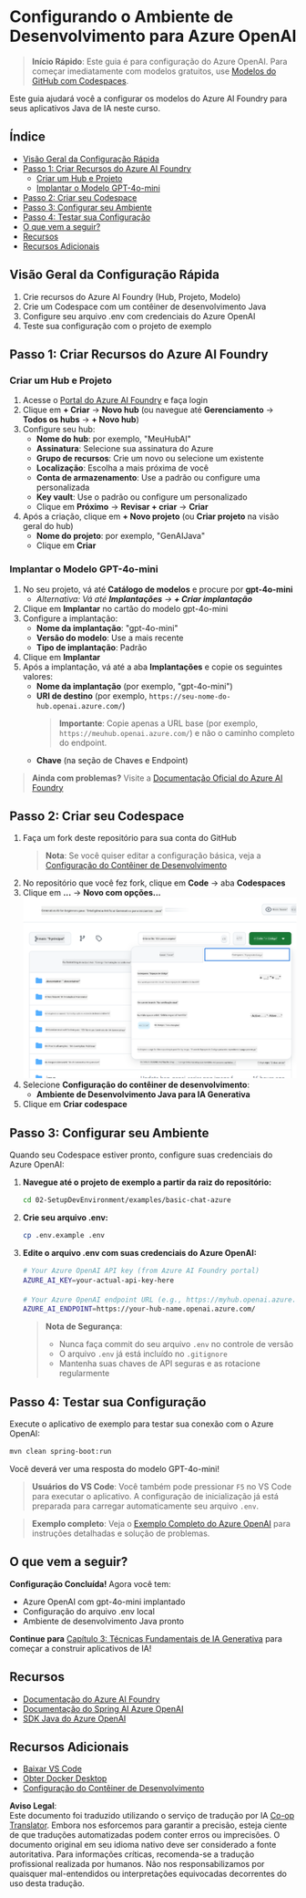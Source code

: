 <!--
CO_OP_TRANSLATOR_METADATA:
{
  "original_hash": "bfdb4b4eadbee3a59ef742439f58326a",
  "translation_date": "2025-07-27T13:06:26+00:00",
  "source_file": "02-SetupDevEnvironment/getting-started-azure-openai.md",
  "language_code": "br"
}
-->
# Configurando o Ambiente de Desenvolvimento para Azure OpenAI

> **Início Rápido**: Este guia é para configuração do Azure OpenAI. Para começar imediatamente com modelos gratuitos, use [Modelos do GitHub com Codespaces](./README.md#quick-start-cloud).

Este guia ajudará você a configurar os modelos do Azure AI Foundry para seus aplicativos Java de IA neste curso.

## Índice

- [Visão Geral da Configuração Rápida](../../../02-SetupDevEnvironment)
- [Passo 1: Criar Recursos do Azure AI Foundry](../../../02-SetupDevEnvironment)
  - [Criar um Hub e Projeto](../../../02-SetupDevEnvironment)
  - [Implantar o Modelo GPT-4o-mini](../../../02-SetupDevEnvironment)
- [Passo 2: Criar seu Codespace](../../../02-SetupDevEnvironment)
- [Passo 3: Configurar seu Ambiente](../../../02-SetupDevEnvironment)
- [Passo 4: Testar sua Configuração](../../../02-SetupDevEnvironment)
- [O que vem a seguir?](../../../02-SetupDevEnvironment)
- [Recursos](../../../02-SetupDevEnvironment)
- [Recursos Adicionais](../../../02-SetupDevEnvironment)

## Visão Geral da Configuração Rápida

1. Crie recursos do Azure AI Foundry (Hub, Projeto, Modelo)
2. Crie um Codespace com um contêiner de desenvolvimento Java
3. Configure seu arquivo .env com credenciais do Azure OpenAI
4. Teste sua configuração com o projeto de exemplo

## Passo 1: Criar Recursos do Azure AI Foundry

### Criar um Hub e Projeto

1. Acesse o [Portal do Azure AI Foundry](https://ai.azure.com/) e faça login
2. Clique em **+ Criar** → **Novo hub** (ou navegue até **Gerenciamento** → **Todos os hubs** → **+ Novo hub**)
3. Configure seu hub:
   - **Nome do hub**: por exemplo, "MeuHubAI"
   - **Assinatura**: Selecione sua assinatura do Azure
   - **Grupo de recursos**: Crie um novo ou selecione um existente
   - **Localização**: Escolha a mais próxima de você
   - **Conta de armazenamento**: Use a padrão ou configure uma personalizada
   - **Key vault**: Use o padrão ou configure um personalizado
   - Clique em **Próximo** → **Revisar + criar** → **Criar**
4. Após a criação, clique em **+ Novo projeto** (ou **Criar projeto** na visão geral do hub)
   - **Nome do projeto**: por exemplo, "GenAIJava"
   - Clique em **Criar**

### Implantar o Modelo GPT-4o-mini

1. No seu projeto, vá até **Catálogo de modelos** e procure por **gpt-4o-mini**
   - *Alternativa: Vá até **Implantações** → **+ Criar implantação***
2. Clique em **Implantar** no cartão do modelo gpt-4o-mini
3. Configure a implantação:
   - **Nome da implantação**: "gpt-4o-mini"
   - **Versão do modelo**: Use a mais recente
   - **Tipo de implantação**: Padrão
4. Clique em **Implantar**
5. Após a implantação, vá até a aba **Implantações** e copie os seguintes valores:
   - **Nome da implantação** (por exemplo, "gpt-4o-mini")
   - **URI de destino** (por exemplo, `https://seu-nome-do-hub.openai.azure.com/`) 
      > **Importante**: Copie apenas a URL base (por exemplo, `https://meuhub.openai.azure.com/`) e não o caminho completo do endpoint.
   - **Chave** (na seção de Chaves e Endpoint)

> **Ainda com problemas?** Visite a [Documentação Oficial do Azure AI Foundry](https://learn.microsoft.com/azure/ai-foundry/how-to/create-projects?tabs=ai-foundry&pivots=hub-project)

## Passo 2: Criar seu Codespace

1. Faça um fork deste repositório para sua conta do GitHub
   > **Nota**: Se você quiser editar a configuração básica, veja a [Configuração do Contêiner de Desenvolvimento](../../../.devcontainer/devcontainer.json)
2. No repositório que você fez fork, clique em **Code** → aba **Codespaces**
3. Clique em **...** → **Novo com opções...**
![criando um codespace com opções](../../../translated_images/codespaces.9945ded8ceb431a58e8bee7f212e8c62b55733b7e302fd58194fadc95472fa3c.br.png)
4. Selecione **Configuração do contêiner de desenvolvimento**: 
   - **Ambiente de Desenvolvimento Java para IA Generativa**
5. Clique em **Criar codespace**

## Passo 3: Configurar seu Ambiente

Quando seu Codespace estiver pronto, configure suas credenciais do Azure OpenAI:

1. **Navegue até o projeto de exemplo a partir da raiz do repositório:**
   ```bash
   cd 02-SetupDevEnvironment/examples/basic-chat-azure
   ```

2. **Crie seu arquivo .env:**
   ```bash
   cp .env.example .env
   ```

3. **Edite o arquivo .env com suas credenciais do Azure OpenAI:**
   ```bash
   # Your Azure OpenAI API key (from Azure AI Foundry portal)
   AZURE_AI_KEY=your-actual-api-key-here
   
   # Your Azure OpenAI endpoint URL (e.g., https://myhub.openai.azure.com/)
   AZURE_AI_ENDPOINT=https://your-hub-name.openai.azure.com/
   ```

   > **Nota de Segurança**: 
   > - Nunca faça commit do seu arquivo `.env` no controle de versão
   > - O arquivo `.env` já está incluído no `.gitignore`
   > - Mantenha suas chaves de API seguras e as rotacione regularmente

## Passo 4: Testar sua Configuração

Execute o aplicativo de exemplo para testar sua conexão com o Azure OpenAI:

```bash
mvn clean spring-boot:run
```

Você deverá ver uma resposta do modelo GPT-4o-mini!

> **Usuários do VS Code**: Você também pode pressionar `F5` no VS Code para executar o aplicativo. A configuração de inicialização já está preparada para carregar automaticamente seu arquivo `.env`.

> **Exemplo completo**: Veja o [Exemplo Completo do Azure OpenAI](./examples/basic-chat-azure/README.md) para instruções detalhadas e solução de problemas.

## O que vem a seguir?

**Configuração Concluída!** Agora você tem:
- Azure OpenAI com gpt-4o-mini implantado
- Configuração do arquivo .env local
- Ambiente de desenvolvimento Java pronto

**Continue para** [Capítulo 3: Técnicas Fundamentais de IA Generativa](../03-CoreGenerativeAITechniques/README.md) para começar a construir aplicativos de IA!

## Recursos

- [Documentação do Azure AI Foundry](https://learn.microsoft.com/azure/ai-services/)
- [Documentação do Spring AI Azure OpenAI](https://docs.spring.io/spring-ai/reference/api/clients/azure-openai-chat.html)
- [SDK Java do Azure OpenAI](https://learn.microsoft.com/java/api/overview/azure/ai-openai-readme)

## Recursos Adicionais

- [Baixar VS Code](https://code.visualstudio.com/Download)
- [Obter Docker Desktop](https://www.docker.com/products/docker-desktop)
- [Configuração do Contêiner de Desenvolvimento](../../../.devcontainer/devcontainer.json)

**Aviso Legal**:  
Este documento foi traduzido utilizando o serviço de tradução por IA [Co-op Translator](https://github.com/Azure/co-op-translator). Embora nos esforcemos para garantir a precisão, esteja ciente de que traduções automatizadas podem conter erros ou imprecisões. O documento original em seu idioma nativo deve ser considerado a fonte autoritativa. Para informações críticas, recomenda-se a tradução profissional realizada por humanos. Não nos responsabilizamos por quaisquer mal-entendidos ou interpretações equivocadas decorrentes do uso desta tradução.